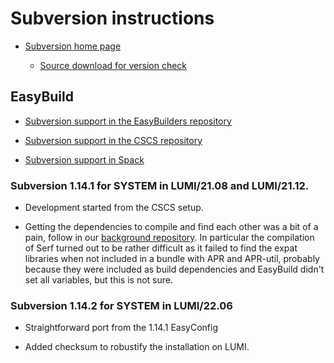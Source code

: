 # Subversion instructions

  * [Subversion home page](https://subversion.apache.org/)

      * [Source download for version check](https://subversion.apache.org/download.cgi)


## EasyBuild

  * [Subversion support in the EasyBuilders repository](https://github.com/easybuilders/easybuild-easyconfigs/tree/develop/easybuild/easyconfigs/s/Subversion)

  * [Subversion support in the CSCS repository](https://github.com/eth-cscs/production/tree/master/easybuild/easyconfigs/s/Subversion)

  * [Subversion support in Spack](https://github.com/spack/spack/tree/develop/var/spack/repos/builtin/packages/subversion)


### Subversion 1.14.1 for SYSTEM in LUMI/21.08 and LUMI/21.12.

  * Development started from the CSCS setup.

  * Getting the dependencies to compile and find each other was a bit of a pain,
    follow in our [background repository](https://github.com/Lumi-supercomputer/LUMI-EasyBuild-background).
    In particular the compilation of Serf turned out to be rather difficult as it failed
    to find the expat libraries when not included in a bundle with APR and APR-util,
    probably because they were included as build dependencies and EasyBuild didn't
    set all variables, but this is not sure.

### Subversion 1.14.2 for SYSTEM in LUMI/22.06

  * Straightforward port from the 1.14.1 EasyConfig

  * Added checksum to robustify the installation on LUMI.

